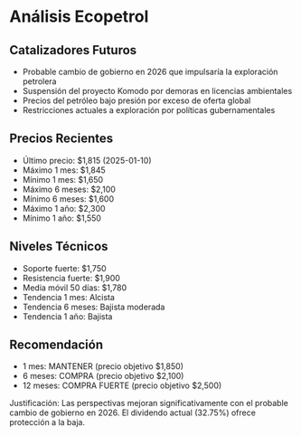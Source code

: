 # Análisis Ecopetrol

## Catalizadores Futuros
- Probable cambio de gobierno en 2026 que impulsaría la exploración petrolera
- Suspensión del proyecto Komodo por demoras en licencias ambientales
- Precios del petróleo bajo presión por exceso de oferta global
- Restricciones actuales a exploración por políticas gubernamentales

## Precios Recientes
- Último precio: $1,815 (2025-01-10)
- Máximo 1 mes: $1,845
- Mínimo 1 mes: $1,650
- Máximo 6 meses: $2,100
- Mínimo 6 meses: $1,600
- Máximo 1 año: $2,300
- Mínimo 1 año: $1,550

## Niveles Técnicos
- Soporte fuerte: $1,750
- Resistencia fuerte: $1,900
- Media móvil 50 días: $1,780
- Tendencia 1 mes: Alcista
- Tendencia 6 meses: Bajista moderada
- Tendencia 1 año: Bajista

## Recomendación
- 1 mes: MANTENER (precio objetivo $1,850)
- 6 meses: COMPRA (precio objetivo $2,100)
- 12 meses: COMPRA FUERTE (precio objetivo $2,500)

Justificación: Las perspectivas mejoran significativamente con el probable cambio de gobierno en 2026. El dividendo actual (32.75%) ofrece protección a la baja.
